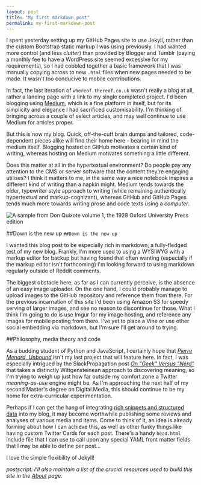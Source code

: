 ```yaml
---
layout: post
title: "My first markdown post"
permalink: my-first-markdown-post
---
```


I spent yesterday setting up my GitHub Pages site to use Jekyll, rather than the custom Bootstrap static markup I was using previously. I had wanted more control (and less *clutter*) than provided by Blogger and Tumblr (paying a monthly fee to have a WordPress site seemed excessive for my requirements), so I had cobbled together a basic framework that I was manually copying across to new `.html` files when new pages needed to be made. It wasn't too conducive to mobile contributions.

In fact, the last iteration of `whereof.thereof.co.uk` wasn't really a blog at all, rather a landing page with a link to my single completed project. I'd been blogging using [Medium](http://medium.com/@robsafar), which is a fine platform in itself, but for its simplicity and elegance I had sacrificed customisability. I'm thinking of bringing across a couple of select articles, and may well continue to use Medium for articles proper.

But this is now my blog. Quick, off-the-cuff brain dumps and tailored, code-dependent pieces alike will find their home here - bearing in mind the medium itself. Blogging hosted on GitHub motivates a certain kind of writing, whereas hosting on Medium motivates something a little different. 

Does this matter at all in the hypertextual environment? Do people pay any attention to the CMS or server software that the content they're engaging utilises? I think it matters to me, in the same way a nice notebook inspires a different kind of writing than a napkin might. Medium tends towards the older, typewriter style approach to writing (while remaining authentically hypertextual and markup-cognizant), whereas GitHub and GitHub Pages tends much more towards writing prose and code texts using a *computer*.

![A sample from Don Quixote volume 1, the 1928 Oxford University Press edition](https://whereofthereofmedia.s3.amazonaws.com/DonQuixote-1-9.jpg "A sample from Don Quixote volume 1, the 1928 Oxford University Press edition")

##Down is the new up
`##Down is the new up`

I wanted this blog post to be especially rich in markdown, a fully-fledged test of my new blog. Frankly, I'm more used to using a WYSIWYG with a markup editor for backup but having found that often wanting (especially if the markup editor isn't forthcoming) I'm looking forward to using markdown regularly outside of Reddit comments.

The biggest obstacle here, as far as I can currently perceive, is the absence of an easy image uploader. On the one hand, I could probably manage to upload images to the GitHub repository and reference them from there. For the previous incarnation of this site I'd been using Amazon S3 for speedy serving of larger images, and see no reason to discontinue for those. What I think I'm going to do is use Imgur for my image hosting, and reference any images for mobile posting from there. I've yet to place a Vine or use other social embedding via markdown, but I'm sure I'll get around to trying.

##Philosophy, media theory and code

As a budding student of Python and JavaScript, I certainly hope that *[Pierre Menard, Unbound](http://whereof.thereof.co.uk/MenardUnbound)* isn't my last project that will feature here. In fact, I was especially intrigued by the SlackPropagation post *[On "Geek" Versus "Nerd"](https://slackprop.wordpress.com/2013/06/03/on-geek-versus-nerd/)* that takes a distinctly Wittgensteinean approach to discovering meaning, so I'm trying to weigh up just how far outside my comfort zone a Twitter *meaning-as-use* engine might be. As I'm approaching the next half of my second Master's degree on Digital Media, this should continue to be my home for extra-curricular experimentation.

Perhaps if I can get the hang of integrating [rich snippets and structured data](https://support.google.com/webmasters/answer/99170?hl=en) into my blog, it may become worthwhile publishing some reviews and analyses of various media and items. Come to think of it, an idea is already forming about how I can achieve this, as well as other funky things like having custom Twitter Cards for each post. There's a handy `head.html` include file that I can use to call upon any special YAML front matter fields that I may be able to define per post...

I love the simple flexibility of Jekyll!

*postscript: I'll also maintain a list of the crucial resources used to build this site in the [About](http://whereof.thereof.co.uk/about) page.*